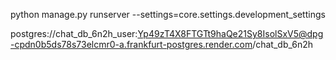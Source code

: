 python manage.py runserver --settings=core.settings.development_settings

postgres://chat_db_6n2h_user:Yp49zT4X8FTGTt9haQe21Sy8IsolSxV5@dpg-cpdn0b5ds78s73elcmr0-a.frankfurt-postgres.render.com/chat_db_6n2h
